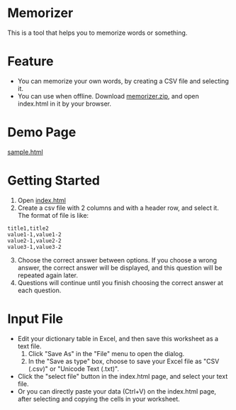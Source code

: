 # Memorizer
This is a tool that helps you to memorize words or something.

# Feature

* You can memorize your own words, by creating a CSV file and selecting it.
* You can use when offline. Download <a href="memorizer.zip" download="memorizer.zip">memorizer.zip</a>, and open index.html in it by your browser.

# Demo Page

<a target="_blank" href="https://mochihashi.github.io/memorizer/sample.html">sample.html</a>

# Getting Started

1. Open <a target="_blank" href="https://mochihashi.github.io/memorizer/">index.html</a>
2. Create a csv file with 2 columns and with a header row, and select it. The format of file is like:
```text:sample.csv
title1,title2
value1-1,value1-2
value2-1,value2-2
value3-1,value3-2
```
3. Choose the correct answer between options. If you choose a wrong answer, the correct answer will be displayed, and this question will be repeated again later.
4. Questions will continue until you finish choosing the correct answer at each question.

# Input File

* Edit your dictionary table in Excel, and then save this worksheet as a text file.
  1. Click "Save As" in the "File" menu to open the dialog.
  2. In the "Save as type" box, choose to save your Excel file as "CSV (.csv)" or "Unicode Text (.txt)".
* Click the "select file" button in the index.html page, and select your text file.
* Or you can directly paste your data (Ctrl+V) on the index.html page, after selecting and copying the cells in your worksheet.
